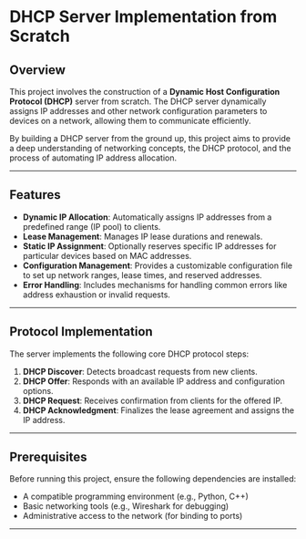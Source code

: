 # DHCP Server Implementation from Scratch

## Overview

This project involves the construction of a **Dynamic Host Configuration Protocol (DHCP)** server from scratch. The DHCP server dynamically assigns IP addresses and other network configuration parameters to devices on a network, allowing them to communicate efficiently. 

By building a DHCP server from the ground up, this project aims to provide a deep understanding of networking concepts, the DHCP protocol, and the process of automating IP address allocation.

---

## Features

- **Dynamic IP Allocation**: Automatically assigns IP addresses from a predefined range (IP pool) to clients.
- **Lease Management**: Manages IP lease durations and renewals.
- **Static IP Assignment**: Optionally reserves specific IP addresses for particular devices based on MAC addresses.
- **Configuration Management**: Provides a customizable configuration file to set up network ranges, lease times, and reserved addresses.
- **Error Handling**: Includes mechanisms for handling common errors like address exhaustion or invalid requests.

---

## Protocol Implementation

The server implements the following core DHCP protocol steps:

1. **DHCP Discover**: Detects broadcast requests from new clients.
2. **DHCP Offer**: Responds with an available IP address and configuration options.
3. **DHCP Request**: Receives confirmation from clients for the offered IP.
4. **DHCP Acknowledgment**: Finalizes the lease agreement and assigns the IP address.

---

## Prerequisites

Before running this project, ensure the following dependencies are installed:

- A compatible programming environment (e.g., Python, C++)
- Basic networking tools (e.g., Wireshark for debugging)
- Administrative access to the network (for binding to ports)

---

